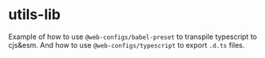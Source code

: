 # utils-lib

Example of how to use `@web-configs/babel-preset` to transpile typescript to cjs&esm. And how to use `@web-configs/typescript` to export `.d.ts` files.
